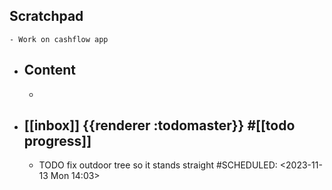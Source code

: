 ## Scratchpad
	- Work on cashflow app
- ## Content
	-
- ## [[inbox]] {{renderer :todomaster}} #[[todo progress]]
	- TODO fix outdoor tree so it stands straight
	  #SCHEDULED: <2023-11-13 Mon 14:03>
